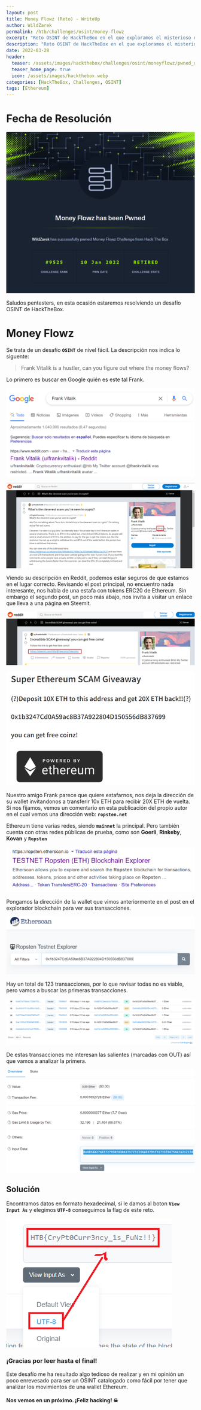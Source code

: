 ```yaml
---
layout: post
title: Money Flowz (Reto) - WriteUp
author: WildZarek
permalink: /htb/challenges/osint/money-flowz
excerpt: "Reto OSINT de HackTheBox en el que exploramos el misterioso negocio de un tal Frank, indagando en su Reddit y revisando en la blockchain las transacciones de unas wallets de Ethereum."
description: "Reto OSINT de HackTheBox en el que exploramos el misterioso negocio de un tal Frank, indagando en su Reddit y revisando en la blockchain las transacciones de unas wallets de Ethereum."
date: 2022-03-28
header:
  teaser: /assets/images/hackthebox/challenges/osint/moneyflowz/pwned_date.png
  teaser_home_page: true
  icon: /assets/images/hackthebox.webp
categories: [HackTheBox, Challenges, OSINT]
tags: [Ethereum]
---
```


# Fecha de Resolución

<p align="center">
  <a href="https://www.hackthebox.com/achievement/challenge/18979/123">
    <img src="/assets/images/hackthebox/challenges/osint/moneyflowz/pwned_date.png">
  </a>
</p>

Saludos pentesters, en esta ocasión estaremos resolviendo un desafío OSINT de HackTheBox.

# Money Flowz

Se trata de un desafío **`OSINT`** de nivel fácil. La descripción nos indica lo siguente:

> Frank Vitalik is a hustler, can you figure out where the money flows?

Lo primero es buscar en Google quién es este tal Frank.

![Search](/assets/images/hackthebox/challenges/osint/moneyflowz/search1.png)

![Reedit](/assets/images/hackthebox/challenges/osint/moneyflowz/reddit.png)

Viendo su descripción en Reddit, podemos estar seguros de que estamos en el lugar correcto.
Revisando el post principal, no encuentro nada interesante, nos habla de una estafa con tokens ERC20 de Ethereum.
Sin embargo el segundo post, un poco más abajo, nos invita a visitar un enlace que lleva a una página en Steemit.

![Scam Post](/assets/images/hackthebox/challenges/osint/moneyflowz/post.png)

![Scam Post](/assets/images/hackthebox/challenges/osint/moneyflowz/scam.png)

Nuestro amigo Frank parece que quiere estafarnos, nos deja la dirección de su wallet invitandonos a transferir 10x ETH para recibir 20X ETH de vuelta.
Si nos fijamos, vemos un comentario en esta publicación del propio autor en el cual vemos una dirección web: **`ropsten.net`**

Ethereum tiene varias redes, siendo **`mainnet`** la principal. Pero también cuenta con otras redes públicas de prueba,
como son **Goerli**, **Rinkeby**, **Kovan** y **`Ropsten`**

![Search](/assets/images/hackthebox/challenges/osint/moneyflowz/search2.png)

Pongamos la dirección de la wallet que vimos anteriormente en el post en el explorador blockchain para ver sus transacciones.

![Ropstein](/assets/images/hackthebox/challenges/osint/moneyflowz/ropstein1.png)

Hay un total de 123 transacciones, por lo que revisar todas no es viable, pero vamos a buscar las primeras transacciones.

![Ropstein](/assets/images/hackthebox/challenges/osint/moneyflowz/ropstein2.png)

De estas transacciones me interesan las salientes (marcadas con OUT) así que vamos a analizar la primera.

![Ropstein](/assets/images/hackthebox/challenges/osint/moneyflowz/ropstein3.png)

## Solución

Encontramos datos en formato hexadecimal, si le damos al boton **`View Input As`** y elegimos **`UTF-8`** conseguimos la flag de este reto.

![Flag](/assets/images/hackthebox/challenges/osint/moneyflowz/flag.png)

### ¡Gracias por leer hasta el final!

Este desafío me ha resultado algo tedioso de realizar y en mi opinión un poco enrevesado para ser un OSINT catalogado como fácil por tener que analizar los movimientos de una wallet Ethereum.

#### Nos vemos en un próximo. ¡Feliz hacking! ☠